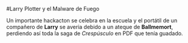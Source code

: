 
#Larry Plotter y el Malware de Fuego

Un importante hackacton se celebra en la escuela y el portátil de un compañero de **Larry**
se averia debido a un ateque de **Ballmemort**, perdiendo así toda la saga de *Crespúsculo*
en PDF que tenía guadado.

